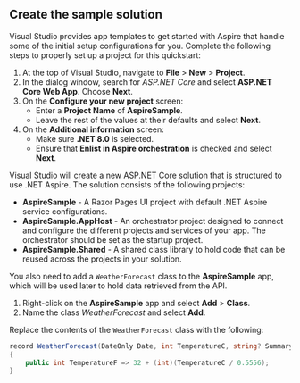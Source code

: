 ## Create the sample solution

Visual Studio provides app templates to get started with Aspire that handle some of the initial setup configurations for you. Complete the following steps to properly set up a project for this quickstart:

1. At the top of Visual Studio, navigate to **File** > **New** > **Project**.
1. In the dialog window, search for *ASP.NET Core* and select **ASP.NET Core Web App**. Choose **Next**.
1. On the **Configure your new project** screen:
    - Enter a **Project Name** of **AspireSample**.
    - Leave the rest of the values at their defaults and select **Next**.
1. On the **Additional information** screen:
    - Make sure **.NET 8.0** is selected.
    - Ensure that **Enlist in Aspire orchestration** is checked and select **Next**.

Visual Studio will create a new ASP.NET Core solution that is structured to use .NET Aspire. The solution consists of the following projects:

- **AspireSample** - A Razor Pages UI project with default .NET Aspire service configurations.
- **AspireSample.AppHost** - An orchestrator project designed to connect and configure the different projects and services of your app. The orchestrator should be set as the startup project.
- **AspireSample.Shared** - A shared class library to hold code that can be reused across the projects in your solution.

You also need to add a `WeatherForecast` class to the **AspireSample** app, which will be used later to hold data retrieved from the API.

1. Right-click on the **AspireSample** app and select **Add** > **Class**.
1. Name the class *WeatherForecast* and select **Add**.

Replace the contents of the `WeatherForecast` class with the following:

```csharp
record WeatherForecast(DateOnly Date, int TemperatureC, string? Summary)
{
    public int TemperatureF => 32 + (int)(TemperatureC / 0.5556);
}
```
